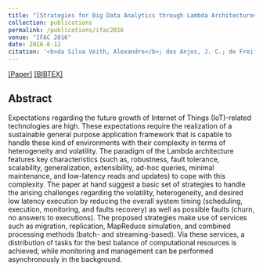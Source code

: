 ```yaml
---
title: "[Strategies for Big Data Analytics through Lambda Architectures in Volatile Environments](http://www.sciencedirect.com/science/article/pii/S240589631632589)"
collection: publications
permalink: /publications/ifac2016
venue: "IFAC 2016"
date: 2016-6-12
citation: '<b>da Silva Veith, Alexandre</b>; dos Anjos, J. C.; de Freitas Pignaton, Edison; Lampoltshammer, Thomas J.; Geyer, Claudio'
---
```

[[Paper]](http://perso.ens-lyon.fr/alexandre.veith/files/ifac2016.pdf) [[BIBTEX]](http://perso.ens-lyon.fr/alexandre.veith/files/ifac2016.bib)



## Abstract
Expectations regarding the future growth of Internet of Things (IoT)-related technologies are high. These expectations require the realization of a sustainable general purpose application framework that is capable to handle these kind of environments with their complexity in terms of heterogeneity and volatility. The paradigm of the Lambda architecture features key characteristics (such as, robustness, fault tolerance, scalability, generalization, extensibility, ad-hoc queries, minimal maintenance, and low-latency reads and updates) to cope with this complexity. The paper at hand suggest a basic set of strategies to handle the arising challenges regarding the volatility, heterogeneity, and desired low latency execution by reducing the overall system timing (scheduling, execution, monitoring, and faults recovery) as well as possible faults (churn, no answers to executions). The proposed strategies make use of services such as migration, replication, MapReduce simulation, and combined processing methods (batch- and streaming-based). Via these services, a distribution of tasks for the best balance of computational resources is achieved, while monitoring and management can be performed asynchronously in the background.


